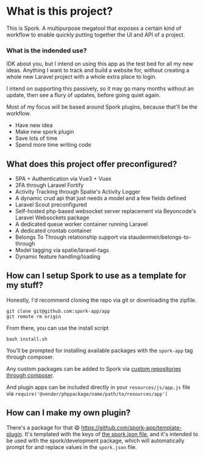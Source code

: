 # What is this project?
This is Spork. A multipurpose megatool that exposes a certain kind of workflow to enable quickly putting together the UI and API of a project.

### What is the indended use?
IDK about you, but I intend on using this app as the test bed for all my new ideas. Anything I want to track and build a website for, without creating a whole new Laravel project with a whole extra place to login. 

I intend on supporting this passively, so it may go many months without an update, then see a flury of updates, before going quiet again.

Most of my focus will be based around Spork plugins, because that'll be the workflow.
 - Have new idea
 - Make new spork plugin
 - Save lots of time
 - Spend more time writing code
 
## What does this project offer preconfigured?
 - SPA + Authentication via Vue3 + Vuex
 - 2FA through Laravel Fortify
 - Activity Tracking through Spatie's Activity Logger
 - A dynamic crud api that just needs a model and a few fields defined
 - Laravel Scout preconfigured
 - Self-hosted php-based websocket server replacement via Beyoncode's Laravel Websockets package
 - A dedicated queue worker container running Laravel
 - A dedicated crontab container
 - Belongs To Through relationship support via staudenmeir/belongs-to-through
 - Model tagging via spatie/laravel-tags
 - Dynamic feature handling/loading


## How can I setup Spork to use as a template for my stuff?
Honestly, I'd recommend cloning the repo via git or downloading the zipfile.

```
git clone git@github.com:spork-app/app
git remote rm origin
```

From there, you can use the install script

```
bash install.sh
```

You'll be prompted for installing available packages with the `spork-app` tag through composer.

Any custom packages can be added to Spork via [custom repositories through composer](https://getcomposer.org/doc/05-repositories.md#vcs).

And plugin apps can be included directly in your `resources/js/app.js` file via `require('@vendor/phppackage/name/path/to/resources/app')`

## How can I make my own plugin?
There's a package for that :smile: https://github.com/spork-app/template-plugin. It's templated with the keys of [the spork.json file](https://github.com/spork-app/template-plugin/blob/main/spork.json), and it's intended to be used with the spork/development package, which will automatically prompt for and replace values in the `spork.json` file.
